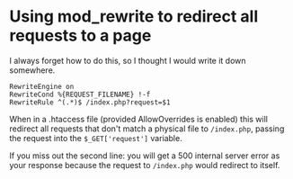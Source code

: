 # Using mod\_rewrite to redirect all requests to a page

I always forget how to do this, so I thought I would write it down somewhere. 

    RewriteEngine on
    RewriteCond %{REQUEST_FILENAME} !-f
    RewriteRule ^(.*)$ /index.php?request=$1

When in a .htaccess file (provided AllowOverrides is enabled) this will redirect all requests that don't match a physical file to `/index.php`, passing the request into the `$_GET['request']` variable. 

If you miss out the second line: you will get a 500 internal server error as your response because the request to `/index.php` would redirect to itself.
